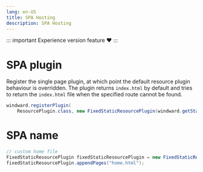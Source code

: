 ```yaml
---
lang: en-US
title: SPA Hosting
description: SPA Hosting
---
```


::: important
Experience version feature ❤️
:::

# SPA plugin

Register the single page plugin, at which point the default resource plugin behaviour is overridden. The plugin returns `index.html` by default and tries to return the `index.html` file when the specified route cannot be found.

```java
windward.registerPlugin(
    ResourcePlugin.class, new FixedStaticResourcePlugin(windward.getStaticResourceLocations()));
```

# SPA name

```java
// custom home file
FixedStaticResourcePlugin fixedStaticResourcePlugin = new FixedStaticResourcePlugin(windward.getStaticResourceLocations());
fixedStaticResourcePlugin.appendPages("home.html");
```
